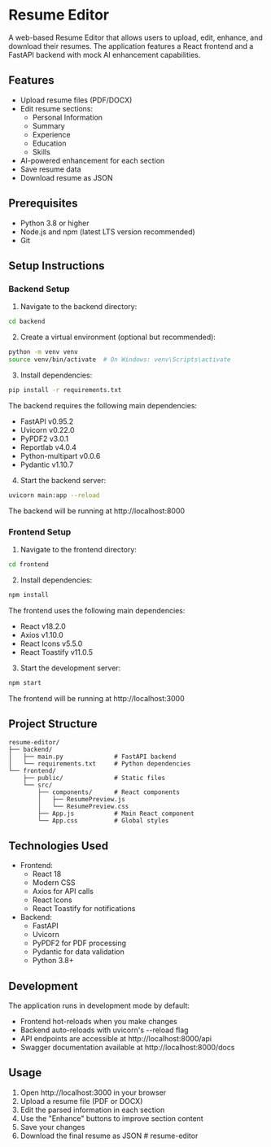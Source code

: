 # Resume Editor

A web-based Resume Editor that allows users to upload, edit, enhance, and download their resumes. The application features a React frontend and a FastAPI backend with mock AI enhancement capabilities.

## Features

- Upload resume files (PDF/DOCX)
- Edit resume sections:
  - Personal Information
  - Summary
  - Experience
  - Education
  - Skills
- AI-powered enhancement for each section
- Save resume data
- Download resume as JSON

## Prerequisites

- Python 3.8 or higher
- Node.js and npm (latest LTS version recommended)
- Git

## Setup Instructions

### Backend Setup

1. Navigate to the backend directory:
```bash
cd backend
```

2. Create a virtual environment (optional but recommended):
```bash
python -m venv venv
source venv/bin/activate  # On Windows: venv\Scripts\activate
```

3. Install dependencies:
```bash
pip install -r requirements.txt
```

The backend requires the following main dependencies:
- FastAPI v0.95.2
- Uvicorn v0.22.0
- PyPDF2 v3.0.1
- Reportlab v4.0.4
- Python-multipart v0.0.6
- Pydantic v1.10.7

4. Start the backend server:
```bash
uvicorn main:app --reload
```

The backend will be running at http://localhost:8000

### Frontend Setup

1. Navigate to the frontend directory:
```bash
cd frontend
```

2. Install dependencies:
```bash
npm install
```

The frontend uses the following main dependencies:
- React v18.2.0
- Axios v1.10.0
- React Icons v5.5.0
- React Toastify v11.0.5

3. Start the development server:
```bash
npm start
```

The frontend will be running at http://localhost:3000

## Project Structure

```
resume-editor/
├── backend/
│   ├── main.py              # FastAPI backend
│   └── requirements.txt     # Python dependencies
└── frontend/
    ├── public/              # Static files
    └── src/
        ├── components/      # React components
        │   ├── ResumePreview.js
        │   └── ResumePreview.css
        ├── App.js           # Main React component
        └── App.css          # Global styles
```

## Technologies Used

- Frontend:
  - React 18
  - Modern CSS
  - Axios for API calls
  - React Icons
  - React Toastify for notifications
- Backend:
  - FastAPI
  - Uvicorn
  - PyPDF2 for PDF processing
  - Pydantic for data validation
  - Python 3.8+

## Development

The application runs in development mode by default:
- Frontend hot-reloads when you make changes
- Backend auto-reloads with uvicorn's --reload flag
- API endpoints are accessible at http://localhost:8000/api
- Swagger documentation available at http://localhost:8000/docs

## Usage

1. Open http://localhost:3000 in your browser
2. Upload a resume file (PDF or DOCX)
3. Edit the parsed information in each section
4. Use the "Enhance" buttons to improve section content
5. Save your changes
6. Download the final resume as JSON #   r e s u m e - e d i t o r 
 
 
